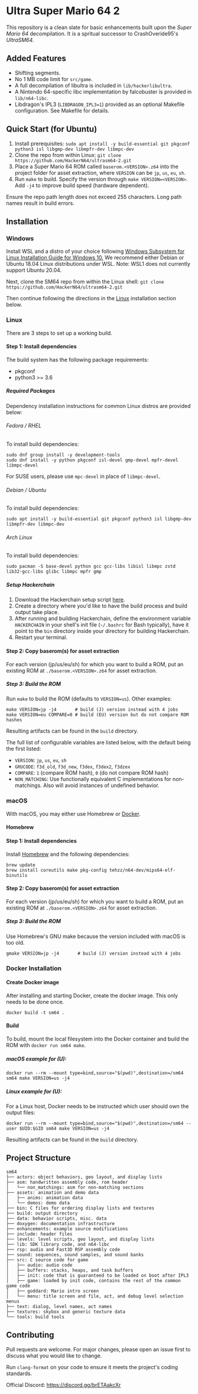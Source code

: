 # Ultra Super Mario 64 2

This repository is a clean slate for basic enhancements built upon the *Super Mario 64* decompilation. It is a spritual successor to CrashOveride95's *UltraSM64*.

## Added Features

 * Shifting segments.
 * No 1 MB code limit for `src/game`.
 * A full decompilation of libultra is included in `lib/hackerlibultra`.
 * A Nintendo 64-specific libc implementation by falcobuster is provided in `lib/n64-libc`.
 * Libdragon's IPL3 (`LIBDRAGON_IPL3=1`) provided as an optional Makefile configuration. See Makefile for details.

## Quick Start (for Ubuntu)

1. Install prerequisites: `sudo apt install -y build-essential git pkgconf python3 isl libgmp-dev libmpfr-dev libmpc-dev`
2. Clone the repo from within Linux: `git clone https://github.com/HackerN64/ultrasm64-2.git`
3. Place a Super Mario 64 ROM called `baserom.<VERSION>.z64` into the project folder for asset extraction, where `VERSION` can be `jp`, `us`, `eu`, `sh`.
4. Run `make` to build. Specify the version through `make VERSION=<VERSION>`. Add `-j4` to improve build speed (hardware dependent).

Ensure the repo path length does not exceed 255 characters. Long path names result in build errors.

## Installation

### Windows

Install WSL and a distro of your choice following
[Windows Subsystem for Linux Installation Guide for Windows 10.](https://docs.microsoft.com/en-us/windows/wsl/install-win10)
We recommend either Debian or Ubuntu 18.04 Linux distributions under WSL.
Note: WSL1 does not currently support Ubuntu 20.04.

Next, clone the SM64 repo from within the Linux shell:
`git clone https://github.com/HackerN64/ultrasm64-2.git`

Then continue following the directions in the [Linux](#linux) installation section below.

### Linux

There are 3 steps to set up a working build.

#### Step 1: Install dependencies

The build system has the following package requirements:
 * pkgconf
 * python3 >= 3.6

##### Required Packages

Dependency installation instructions for common Linux distros are provided below:

###### Fedora / RHEL
To install build dependencies:
```
sudo dnf group install -y development-tools
sudo dnf install -y python pkgconf isl-devel gmp-devel mpfr-devel libmpc-devel
```
For SUSE users, please use `mpc-devel` in place of `libmpc-devel`.

###### Debian / Ubuntu
To install build dependencies:
```
sudo apt install -y build-essential git pkgconf python3 isl libgmp-dev libmpfr-dev libmpc-dev
```

###### Arch Linux
To install build dependencies:
```
sudo pacman -S base-devel python gcc gcc-libs libisl libmpc zstd lib32-gcc-libs glibc libmpc mpfr gmp
```

##### Setup Hackerchain

1. Download the Hackerchain setup script [here](https://gist.github.com/mountainflaw/820121d579b3d8e83194b69d9b287753).
2. Create a directory where you'd like to have the build process and build output take place.
3. After running and building Hackerchain, define the environment variable `HACKERCHAIN` in your shell's init file (`~/.bashrc` for Bash typically), have it point to the `bin` directory inside your directory for building Hackerchain.
4. Restart your terminal.

#### Step 2: Copy baserom(s) for asset extraction

For each version (jp/us/eu/sh) for which you want to build a ROM, put an existing ROM at
`./baserom.<VERSION>.z64` for asset extraction.

##### Step 3: Build the ROM

Run `make` to build the ROM (defaults to `VERSION=us`).
Other examples:
```
make VERSION=jp -j4       # build (J) version instead with 4 jobs
make VERSION=eu COMPARE=0 # build (EU) version but do not compare ROM hashes
```

Resulting artifacts can be found in the `build` directory.

The full list of configurable variables are listed below, with the default being the first listed:

* ``VERSION``: ``jp``, ``us``, ``eu``, ``sh``
* ``GRUCODE``: ``f3d_old``, ``f3d_new``, ``f3dex``, ``f3dex2``, ``f3dzex``
* ``COMPARE``: ``1`` (compare ROM hash), ``0`` (do not compare ROM hash)
* ``NON_MATCHING``: Use functionally equivalent C implementations for non-matchings. Also will avoid instances of undefined behavior.

### macOS

With macOS, you may either use Homebrew or [Docker](#docker-installation).

#### Homebrew

#### Step 1: Install dependencies
Install [Homebrew](https://brew.sh) and the following dependencies:
```
brew update
brew install coreutils make pkg-config tehzz/n64-dev/mips64-elf-binutils
```

#### Step 2: Copy baserom(s) for asset extraction

For each version (jp/us/eu/sh) for which you want to build a ROM, put an existing ROM at
`./baserom.<VERSION>.z64` for asset extraction.

##### Step 3: Build the ROM

Use Homebrew's GNU make because the version included with macOS is too old.

```
gmake VERSION=jp -j4       # build (J) version instead with 4 jobs
```

### Docker Installation

#### Create Docker image

After installing and starting Docker, create the docker image. This only needs to be done once.
```
docker build -t sm64 .
```

#### Build

To build, mount the local filesystem into the Docker container and build the ROM with `docker run sm64 make`.

##### macOS example for (U):
```
docker run --rm --mount type=bind,source="$(pwd)",destination=/sm64 sm64 make VERSION=us -j4
```

##### Linux example for (U):
For a Linux host, Docker needs to be instructed which user should own the output files:
```
docker run --rm --mount type=bind,source="$(pwd)",destination=/sm64 --user $UID:$GID sm64 make VERSION=us -j4
```

Resulting artifacts can be found in the `build` directory.

## Project Structure

	sm64
	├── actors: object behaviors, geo layout, and display lists
	├── asm: handwritten assembly code, rom header
	│   └── non_matchings: asm for non-matching sections
	├── assets: animation and demo data
	│   ├── anims: animation data
	│   └── demos: demo data
	├── bin: C files for ordering display lists and textures
	├── build: output directory
	├── data: behavior scripts, misc. data
	├── doxygen: documentation infrastructure
	├── enhancements: example source modifications
	├── include: header files
	├── levels: level scripts, geo layout, and display lists
	├── lib: SDK library code, and n64-libc
	├── rsp: audio and Fast3D RSP assembly code
	├── sound: sequences, sound samples, and sound banks
	├── src: C source code for game
	│   ├── audio: audio code
	│   ├── buffers: stacks, heaps, and task buffers
	│   ├── init: code that is guaranteed to be loaded on boot after IPL3
	│   ├── game: loaded by init code, contains the rest of the common game code
	│   ├── goddard: Mario intro screen
	│   └── menu: title screen and file, act, and debug level selection menus
	├── text: dialog, level names, act names
	├── textures: skybox and generic texture data
	└── tools: build tools

## Contributing

Pull requests are welcome. For major changes, please open an issue first to
discuss what you would like to change.

Run `clang-format` on your code to ensure it meets the project's coding standards.

Official Discord: https://discord.gg/brETAakcXr
